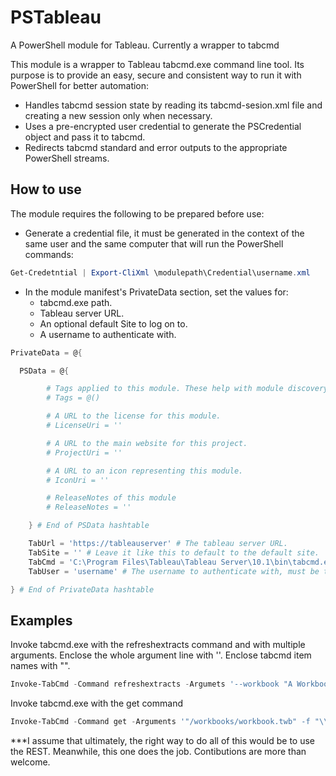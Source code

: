 # PSTableau
A PowerShell module for Tableau. Currently a wrapper to tabcmd

This module is a wrapper to Tableau tabcmd.exe command line tool.
Its purpose is to provide an easy, secure and consistent way to run it with PowerShell for better automation:
  * Handles tabcmd session state by reading its tabcmd-sesion.xml file and creating a new session only when necessary.
  * Uses a pre-encrypted user credential to generate the PSCredential object and pass it to tabcmd.
  * Redirects tabcmd standard and error outputs to the appropriate PowerShell streams.

## How to use

The module requires the following to be prepared before use:
  * Generate a credential file, it must be generated in the context of the same user and the same computer that will run the PowerShell commands:
```powershell
Get-Credetntial | Export-CliXml \modulepath\Credential\username.xml
```
  * In the module manifest's PrivateData section, set the values for:
    * tabcmd.exe path.
    * Tableau server URL.
    * An optional default Site to log on to.
    * A username to authenticate with.

```powershell
PrivateData = @{

  PSData = @{

        # Tags applied to this module. These help with module discovery in online galleries.
        # Tags = @()

        # A URL to the license for this module.
        # LicenseUri = ''

        # A URL to the main website for this project.
        # ProjectUri = ''

        # A URL to an icon representing this module.
        # IconUri = ''

        # ReleaseNotes of this module
        # ReleaseNotes = ''

    } # End of PSData hashtable

    TabUrl = 'https://tableauserver' # The tableau server URL.
    TabSite = '' # Leave it like this to default to the default site.
    TabCmd = 'C:\Program Files\Tableau\Tableau Server\10.1\bin\tabcmd.exe' # Path to tabcmd.exe.
    TabUser = 'username' # The username to authenticate with, must be the same as the username.xml that was pre-created.

} # End of PrivateData hashtable
```


## Examples
Invoke tabcmd.exe with the refreshextracts command and with multiple arguments.
Enclose the whole argument line with ''. Enclose tabcmd item names with "".
```powershell
Invoke-TabCmd -Command refreshextracts -Argumets '--workbook "A Workbook Name" --datasource "datasource" --synchronous'
```
Invoke tabcmd.exe with the get command
```powershell
Invoke-TabCmd -Command get -Arguments '"/workbooks/workbook.twb" -f "\\server\share\workbook.twbx"'
```



***I assume that ultimately, the right way to do all of this would be to use the REST. Meanwhile, this one does the job. Contibutions are more than welcome.
